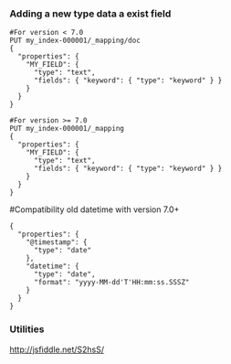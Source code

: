 
### Adding a new type data a exist field

```
#For version < 7.0
PUT my_index-000001/_mapping/doc
{
  "properties": {
    "MY_FIELD": {
      "type": "text",
      "fields": { "keyword": { "type": "keyword" } }
    }
  }
}

#For version >= 7.0
PUT my_index-000001/_mapping
{
  "properties": {
    "MY_FIELD": {
      "type": "text",
      "fields": { "keyword": { "type": "keyword" } }
    }
  }
}
```
#Compatibility old datetime with version 7.0+
```
{
  "properties": {
    "@timestamp": {
      "type": "date"
    },
    "datetime": {
      "type": "date",
      "format": "yyyy-MM-dd'T'HH:mm:ss.SSSZ"
    }
  }
}
```

### Utilities

http://jsfiddle.net/S2hsS/
